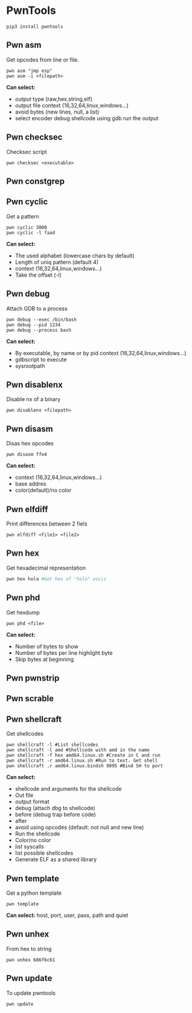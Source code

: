 # PwnTools

```
pip3 install pwntools
```

## Pwn asm&#x20;

Get opcodes from line or file.&#x20;

```
pwn asm "jmp esp" 
pwn asm -i <filepath>
```

**Can select:**&#x20;

* output type (raw,hex,string,elf)
* output file context (16,32,64,linux,windows...)
* avoid bytes (new lines, null, a list)&#x20;
* select encoder debug shellcode using gdb run the output

## &#x20; **Pwn checksec**

Checksec script&#x20;

```
pwn checksec <executable>
```

## Pwn constgrep

## Pwn cyclic&#x20;

Get a pattern

```
pwn cyclic 3000
pwn cyclic -l faad
```

**Can select:**   &#x20;

* The used alphabet (lowercase chars by default)
* Length of uniq pattern (default 4)
* context (16,32,64,linux,windows...)
* Take the offset (-l)

## Pwn debug

Attach GDB to a process

```
pwn debug --exec /bin/bash
pwn debug --pid 1234
pwn debug --process bash
```

**Can select:**&#x20;

* By executable, by name or by pid context (16,32,64,linux,windows...)&#x20;
* gdbscript to execute&#x20;
* sysrootpath

## Pwn disablenx&#x20;

Disable nx of a binary &#x20;

```
pwn disablenx <filepath>
```

## Pwn disasm&#x20;

Disas hex opcodes

```
pwn disasm ffe4
```

**Can select:**&#x20;

* context (16,32,64,linux,windows...)&#x20;
* base addres&#x20;
* color(default)/no color

## Pwn elfdiff&#x20;

Print differences between 2 fiels

```
pwn elfdiff <file1> <file2>
```

## Pwn hex&#x20;

Get hexadecimal representation

```bash
pwn hex hola #Get hex of "hola" ascii
```

## Pwn phd&#x20;

Get hexdump&#x20;

```
pwn phd <file>
```

&#x20;**Can select:**&#x20;

* Number of bytes to show&#x20;
* Number of bytes per line highlight byte&#x20;
* Skip bytes at beginning

## Pwn pwnstrip&#x20;

## Pwn scrable

## Pwn shellcraft&#x20;

Get shellcodes

```
pwn shellcraft -l #List shellcodes 
pwn shellcraft -l amd #Shellcode with amd in the name
pwn shellcraft -f hex amd64.linux.sh #Create in C and run
pwn shellcraft -r amd64.linux.sh #Run to test. Get shell 
pwn shellcraft .r amd64.linux.bindsh 9095 #Bind SH to port
```

**Can select:**

* shellcode and arguments for the shellcode
* Out file
* output format
* debug (attach dbg to shellcode)
* before (debug trap before code)&#x20;
* after
* avoid using opcodes (default: not null and new line)
* Run the shellcode
* Color/no color
* list syscalls&#x20;
* list possible shellcodes&#x20;
* Generate ELF as a shared library

## Pwn template&#x20;

Get a python template&#x20;

```
pwn template
```

**Can select:** host, port, user, pass, path and quiet

## Pwn unhex&#x20;

From hex to string&#x20;

```
pwn unhex 686f6c61
```

## Pwn update&#x20;

To update pwntools

```
pwn update
```
